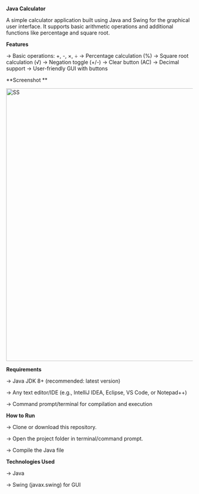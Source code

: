 **Java Calculator**

A simple calculator application built using Java and Swing for the graphical user interface.
It supports basic arithmetic operations and additional functions like percentage and square root.




**Features**

-> Basic operations: +, -, ×, ÷
-> Percentage calculation (%)
-> Square root calculation (√)
-> Negation toggle (+/-)
-> Clear button (AC)
-> Decimal support
-> User-friendly GUI with buttons



**Screenshot **

<img width="1366" height="733" alt="SS" src="https://github.com/user-attachments/assets/8fb4cd38-74b4-4ed0-b1f8-75eb63006b56" />

**Requirements**

-> Java JDK 8+ (recommended: latest version)

-> Any text editor/IDE (e.g., IntelliJ IDEA, Eclipse, VS Code, or Notepad++)

-> Command prompt/terminal for compilation and execution



**How to Run**

-> Clone or download this repository.

-> Open the project folder in terminal/command prompt.

-> Compile the Java file


**Technologies Used**

-> Java

-> Swing (javax.swing) for GUI

